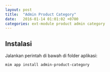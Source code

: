 ```yaml
---
layout: post
title:  "Admin Product Category"
date:   2016-01-14 01:01:02 +0700
categories: ext-module product admin category
---
```


## Instalasi

Jalankan perintah di bawah di folder aplikasi:

```
mim app install admin-product-category
```
